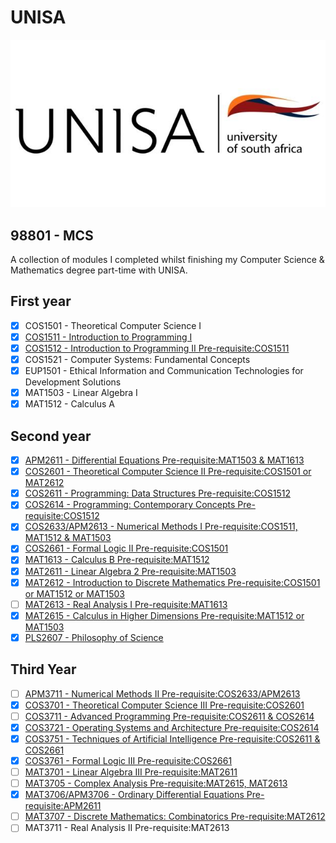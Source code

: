 # UNISA

<p align="center">
  <img src="src/unisa.jpg"/>
</p>

## 98801 - MCS
A collection of modules I completed whilst finishing my Computer Science & Mathematics degree part-time with UNISA.

## First year
- [x] COS1501 - Theoretical Computer Science I 	
- [x] [COS1511 - Introduction to Programming I](https://github.com/luyandamncube/UNISA/tree/master/year1/COS1511) 	
- [x] [COS1512 - Introduction to Programming II 	Pre-requisite:COS1511](https://github.com/luyandamncube/UNISA/tree/master/year1/COS1512) 
- [x] COS1521 - Computer Systems: Fundamental Concepts 	
- [x] EUP1501 - Ethical Information and Communication Technologies for Development Solutions 	
- [x] MAT1503 - Linear Algebra I 	
- [x] MAT1512 - Calculus A

## Second year
- [x] [APM2611 - Differential Equations 	Pre-requisite:MAT1503 & MAT1613](https://github.com/luyandamncube/UNISA/tree/master/year2/APM2611)
- [x] [COS2601 - Theoretical Computer Science II 	Pre-requisite:COS1501 or MAT2612](https://github.com/luyandamncube/UNISA/tree/master/year2/COS2601)
- [x] [COS2611 - Programming: Data Structures 	Pre-requisite:COS1512](https://github.com/luyandamncube/UNISA/tree/master/year2/COS2611)
- [x] [COS2614 - Programming: Contemporary Concepts 	Pre-requisite:COS1512](https://github.com/luyandamncube/UNISA/tree/master/year2/COS2614)
- [x] [COS2633/APM2613 - Numerical Methods I 	Pre-requisite:COS1511, MAT1512 & MAT1503](https://github.com/luyandamncube/UNISA/tree/master/year2/APM2613_2024)
- [x] [COS2661 - Formal Logic II 	Pre-requisite:COS1501](https://github.com/luyandamncube/UNISA/tree/master/year2/COS2661)
- [x] [MAT1613 - Calculus B 	Pre-requisite:MAT1512](https://github.com/luyandamncube/UNISA/tree/master/year2/MAT1613)
- [x] [MAT2611 - Linear Algebra 2 	Pre-requisite:MAT1503](https://github.com/luyandamncube/UNISA/tree/master/year2/MAT2611_2024)
- [x] [MAT2612 - Introduction to Discrete Mathematics 	Pre-requisite:COS1501 or MAT1512 or MAT1503](https://github.com/luyandamncube/UNISA/tree/master/year2/MAT2612)
- [ ] [MAT2613 - Real Analysis I 	Pre-requisite:MAT1613](https://github.com/luyandamncube/UNISA/tree/master/year2/MAT2613_2025)
- [x] [MAT2615 - Calculus in Higher Dimensions 	Pre-requisite:MAT1512 or MAT1503](https://github.com/luyandamncube/UNISA/tree/master/year2/MAT2615)
- [x] [PLS2607 - Philosophy of Science](https://github.com/luyandamncube/UNISA/tree/master/year2/PLS2607)

## Third Year
- [ ] [APM3711 - Numerical Methods II 	Pre-requisite:COS2633/APM2613](https://github.com/luyandamncube/UNISA/tree/master/year3/APM3711)
- [x] [COS3701 - Theoretical Computer Science III 	Pre-requisite:COS2601](https://github.com/luyandamncube/UNISA/tree/master/year3/COS3701_2024)
- [ ] [COS3711 - Advanced Programming 	Pre-requisite:COS2611 & COS2614](https://github.com/luyandamncube/UNISA/tree/master/year3/COS3711_2025)
- [x] [COS3721 - Operating Systems and Architecture 	Pre-requisite:COS2614](https://github.com/luyandamncube/UNISA/tree/master/year3/COS3721_2024)
- [x] [COS3751 - Techniques of Artificial Intelligence 	Pre-requisite:COS2611 & COS2661](https://github.com/luyandamncube/UNISA/tree/master/year3/COS3751)
- [x] [COS3761 - Formal Logic III 	Pre-requisite:COS2661](https://github.com/luyandamncube/UNISA/tree/master/year3/COS3761)
- [ ] [MAT3701 - Linear Algebra III 	Pre-requisite:MAT2611](https://github.com/luyandamncube/UNISA/tree/master/year3/MAT3701)
- [ ] [MAT3705 - Complex Analysis 	Pre-requisite:MAT2615, MAT2613](https://github.com/luyandamncube/UNISA/tree/master/year3/MAT3705)
- [x] [MAT3706/APM3706 - Ordinary Differential Equations 	Pre-requisite:APM2611](https://github.com/luyandamncube/UNISA/tree/master/year3/APM3706_2024)
- [ ] [MAT3707 - Discrete Mathematics: Combinatorics 	Pre-requisite:MAT2612](https://github.com/luyandamncube/UNISA/tree/master/year3/MAT3707_2025)
- [ ] MAT3711 - Real Analysis II 	Pre-requisite:MAT2613